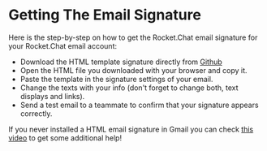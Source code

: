 # Getting The Email Signature

Here is the step-by-step on how to get the Rocket.Chat email signature for your Rocket.Chat email account:

* Download the HTML template signature directly from [Github](https://raw.githubusercontent.com/RocketChat/Rocket.Chat.Artwork/master/Email/Signatures/Example.html)
* Open the HTML file you downloaded with your browser and copy it.
* Paste the template in the signature settings of your email.
* Change the texts with your info (don't forget to change both, text displays and links).
* Send a test email to a teammate to confirm that your signature appears correctly.

If you never installed a HTML email signature in Gmail you can check [this video](https://www.youtube.com/watch?v=phUk2RpuuTk) to get some additional help!
